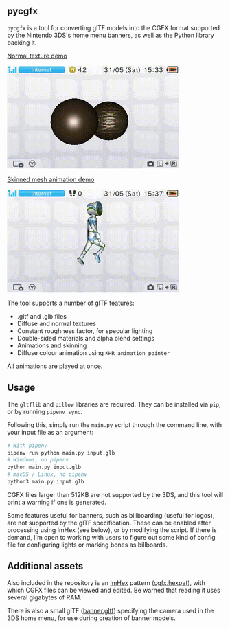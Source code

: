 ## pycgfx
`pycgfx` is a tool for converting glTF models into the CGFX format supported by the Nintendo 3DS's home menu banners, as well as the Python library backing it.

[Normal texture demo](https://github.com/KhronosGroup/glTF-Sample-Assets/blob/main/Models/CompareNormal/README.md)

![The Compare Normal sample model](normal_demo.gif)

[Skinned mesh animation demo](https://github.com/KhronosGroup/glTF-Sample-Assets/blob/main/Models/CesiumMan/README.md)

![The Cesium Man sample model](cesium_demo.gif)

The tool supports a number of glTF features:
* .gltf and .glb files
* Diffuse and normal textures
* Constant roughness factor, for specular lighting
* Double-sided materials and alpha blend settings
* Animations and skinning
* Diffuse colour animation using `KHR_animation_pointer`

All animations are played at once.

## Usage

The `gltflib` and `pillow` libraries are required. They can be installed via `pip`, or by running `pipenv sync`.

Following this, simply run the `main.py` script through the command line, with your input file as an argument:
```bash
# With pipenv
pipenv run python main.py input.glb
# Windows, no pipenv
python main.py input.glb
# macOS / Linux, no pipenv
python3 main.py input.glb
```
CGFX files larger than 512KB are not supported by the 3DS, and this tool will print a warning if one is generated.

Some features useful for banners, such as billboarding (useful for logos), are not supported by the glTF specification.
These can be enabled after processing using ImHex (see below), or by modifying the script.
If there is demand, I'm open to working with users to figure out some kind of config file for configuring lights or marking bones as billboards.

## Additional assets
Also included in the repository is an [ImHex](https://imhex.werwolv.net/) pattern ([cgfx.hexpat](https://github.com/skyfloogle/pycgfx/blob/main/cgfx.hexpat)), with which CGFX files can be viewed and edited.
Be warned that reading it uses several gigabytes of RAM.

There is also a small glTF ([banner.gltf](https://github.com/skyfloogle/pycgfx/blob/main/banner-camera.gltf)) specifying the camera used in the 3DS home menu, for use during creation of banner models.
